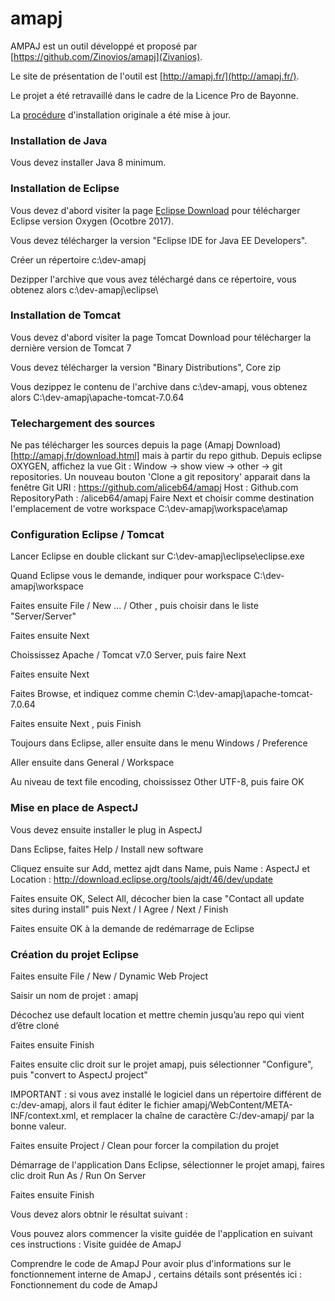 # amapj

AMPAJ est un outil développé et proposé par [https://github.com/Zinovios/amapj](Zivanios).

Le site de présentation de l'outil est [http://amapj.fr/](http://amapj.fr/).

Le projet a été retravaillé dans le cadre de la Licence Pro de Bayonne.

La [procédure](http://amapj.fr/docs_technique_install_pc_dev.html) d'installation originale a été mise à jour.

### Installation de Java
Vous devez installer Java 8 minimum.

### Installation de Eclipse
Vous devez d'abord visiter la page [Eclipse Download](http://www.eclipse.org/downloads/) pour télécharger Eclipse version Oxygen (Ocotbre 2017).

Vous devez télécharger la version "Eclipse IDE for Java EE Developers".

Créer un répertoire c:\dev-amapj

Dezipper l'archive que vous avez téléchargé dans ce répertoire, vous obtenez alors c:\dev-amapj\eclipse\

### Installation de Tomcat
Vous devez d'abord visiter la page Tomcat Download pour télécharger la dernière version de Tomcat 7

Vous devez télécharger la version "Binary Distributions", Core zip

Vous dezippez le contenu de l'archive dans c:\dev-amapj, vous obtenez alors C:\dev-amapj\apache-tomcat-7.0.64

### Telechargement des sources
Ne pas télécharger les sources depuis la page (Amapj Download)[http://amapj.fr/download.html] mais à partir du repo github.
Depuis eclipse OXYGEN, affichez la vue Git : Window -> show view -> other -> git repositories.
Un nouveau bouton 'Clone a git repository' apparait dans la fenêtre Git
URI : https://github.com/aliceb64/amapj
Host : Github.com
RepositoryPath : /aliceb64/amapj
Faire Next et choisir comme destination l'emplacement de votre workspace C:\dev-amapj\workspace\amap

### Configuration Eclipse / Tomcat
Lancer Eclipse en double clickant sur C:\dev-amapj\eclipse\eclipse.exe

Quand Eclipse vous le demande, indiquer pour workspace C:\dev-amapj\workspace

Faites ensuite File / New ... / Other , puis choisir dans le liste "Server/Server"

Faites ensuite Next

Choississez Apache / Tomcat v7.0 Server, puis faire Next

Faites ensuite Next

Faites Browse, et indiquez comme chemin C:\dev-amapj\apache-tomcat-7.0.64

Faites ensuite Next , puis Finish

Toujours dans Eclipse, aller ensuite dans le menu Windows / Preference

Aller ensuite dans General / Workspace

Au niveau de text file encoding, choississez Other UTF-8, puis faire OK

### Mise en place de AspectJ
Vous devez ensuite installer le plug in AspectJ

Dans Eclipse, faites  Help / Install new software

Cliquez ensuite sur Add, mettez ajdt dans Name, puis Name : AspectJ et Location : http://download.eclipse.org/tools/ajdt/46/dev/update

Faites ensuite OK, Select All, décocher bien la case "Contact all update sites during install" puis Next / I Agree / Next / Finish

Faites ensuite OK à la demande de redémarrage de Eclipse

### Création du projet Eclipse
Faites ensuite File / New / Dynamic Web Project

Saisir un nom de projet : amapj

Décochez use default location et mettre chemin jusqu’au repo qui vient d’être cloné

Faites ensuite Finish

Faites ensuite clic droit sur le projet amapj, puis sélectionner "Configure", puis "convert to AspectJ project"

IMPORTANT : si vous avez installé le logiciel dans un répertoire différent de c:/dev-amapj, alors il faut éditer le fichier amapj/WebContent/META-INF/context.xml, et remplacer la chaîne de caractère C:/dev-amapj/ par la bonne valeur.

Faites ensuite Project / Clean pour forcer la compilation du projet

Démarrage de l'application
Dans Eclipse, sélectionner le projet amapj, faires clic droit Run As / Run On Server

Faites ensuite Finish

Vous devez alors obtnir le résultat suivant :

 
Vous pouvez alors commencer la visite guidée de l'application en suivant ces instructions : Visite guidée de AmapJ

Comprendre le code de AmapJ
Pour avoir plus d'informations sur le fonctionnement interne de AmapJ , certains détails sont présentés ici : Fonctionnement du code de AmapJ

